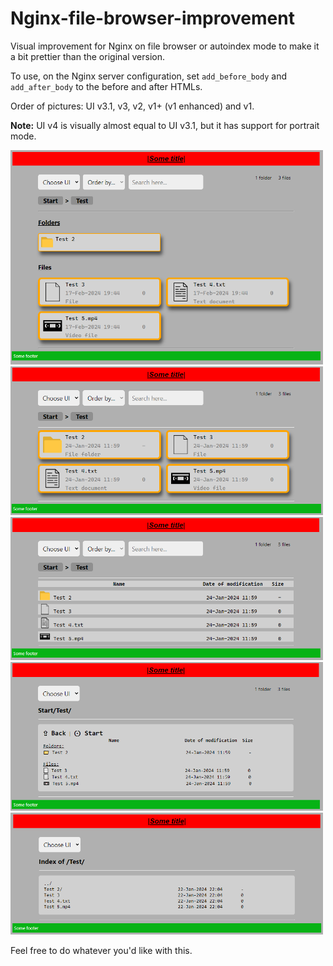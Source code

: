 # Nginx-file-browser-improvement
Visual improvement for Nginx on file browser or autoindex mode to make it a bit prettier than the original version.

To use, on the Nginx server configuration, set `add_before_body` and `add_after_body` to the before and after HTMLs.

Order of pictures: UI v3.1, v3, v2, v1+ (v1 enhanced) and v1.

**Note:** UI v4 is visually almost equal to UI v3.1, but it has support for portrait mode.

<img src="Pictures/UI v3.1.png" width="500"><img src="Pictures/UI v3.png" width="500"><img src="Pictures/UI v2.png" width="500"><img src="Pictures/UI v1+.png" width="500"><img src="Pictures/UI v1.png" width="500">

Feel free to do whatever you'd like with this.
